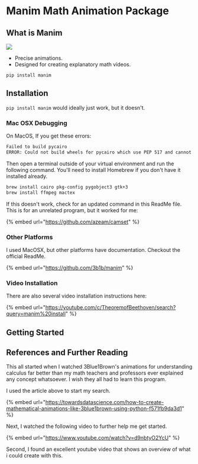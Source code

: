 # Manim Math Animation Package

## What is Manim

![](<../../../../../.gitbook/assets/image (459).png>)

* Precise animations.
* Designed for creating explanatory math videos.

```
pip install manim
```

## Installation

`pip install manim` would ideally just work, but it doesn't.

### Mac OSX Debugging

On MacOS, If you get these errors:

```bash
Failed to build pycairo
ERROR: Could not build wheels for pycairo which use PEP 517 and cannot be installed directly
```

Then open a terminal outside of your virtual environment and run the following command. You'll need to install Homebrew if you don't have it installed already.

```bash
brew install cairo pkg-config pygobject3 gtk+3
brew install ffmpeg mactex
```

If this doesn't work, check for an updated command in this ReadMe file. This is for an unrelated program, but it worked for me:

{% embed url="https://github.com/azeam/camset" %}

### Other Platforms

I used MacOSX, but other platforms have documentation. Checkout the official ReadMe.

{% embed url="https://github.com/3b1b/manim" %}

### Video Installation

There are also several video installation instructions here:

{% embed url="https://youtube.com/c/TheoremofBeethoven/search?query=manim%20install" %}

## Getting Started

## References and Further Reading

This all started when I watched 3Blue1Brown's animations for understanding calculus far better than my math teachers and professors ever explained any concept whatsoever. I wish they all had to learn this program.

I used the article above to start my search.

{% embed url="https://towardsdatascience.com/how-to-create-mathematical-animations-like-3blue1brown-using-python-f571fb9da3d1" %}

Next, I watched the following video to further help me get started.

{% embed url="https://www.youtube.com/watch?v=d9nbtyO2YcU" %}

Second, I found an excellent youtube video that shows an overview of what i could create with this.
